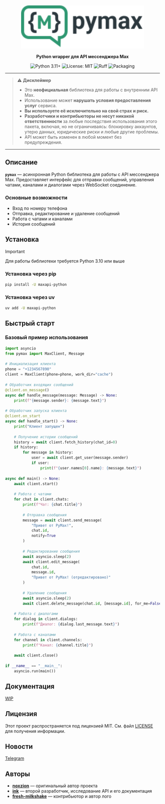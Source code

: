 <p align="center">
    <img src="assets/logo.svg" alt="PyMax" width="400">
</p>

<p align="center">
    <strong>Python wrapper для API мессенджера Max</strong>
</p>

<p align="center">
    <img src="https://img.shields.io/badge/python-3.10+-3776AB.svg" alt="Python 3.11+">
    <img src="https://img.shields.io/badge/License-MIT-2f9872.svg" alt="License: MIT">
    <img src="https://img.shields.io/endpoint?url=https://raw.githubusercontent.com/astral-sh/ruff/main/assets/badge/v2.json" alt="Ruff">
    <img src="https://img.shields.io/badge/packaging-uv-D7FF64.svg" alt="Packaging">
</p>

---
> ⚠️ **Дисклеймер**
> 
> *   Это **неофициальная** библиотека для работы с внутренним API Max.
> *   Использование может **нарушать условия предоставления услуг** сервиса.
> *   **Вы используете её исключительно на свой страх и риск.**
> *   **Разработчики и контрибьюторы не несут никакой ответственности** за любые последствия использования этого пакета, включая, но не ограничиваясь: блокировку аккаунтов, утерю данных, юридические риски и любые другие проблемы.
> *   API может быть изменен в любой момент без предупреждения.
---

## Описание

**`pymax`** — асинхронная Python библиотека для работы с API мессенджера Max. Предоставляет интерфейс для отправки сообщений, управления чатами, каналами и диалогами через WebSocket соединение.

### Основные возможности

- Вход по номеру телефона
- Отправка, редактирование и удаление сообщений
- Работа с чатами и каналами
- История сообщений

## Установка

> [!IMPORTANT]
> Для работы библиотеки требуется Python 3.10 или выше

### Установка через pip

```bash
pip install -U maxapi-python
```

### Установка через uv

```bash
uv add -U maxapi-python
```

## Быстрый старт

### Базовый пример использования

```python
import asyncio
from pymax import MaxClient, Message

# Инициализация клиента
phone = "+1234567890"
client = MaxClient(phone=phone, work_dir="cache")

# Обработчик входящих сообщений
@client.on_message()
async def handle_message(message: Message) -> None:
    print(f"{message.sender}: {message.text}")

# Обработчик запуска клиента
@client.on_start
async def handle_start() -> None:
    print("Клиент запущен")
    
    # Получение истории сообщений
    history = await client.fetch_history(chat_id=0)
    if history:
        for message in history:
            user = await client.get_user(message.sender)
            if user:
                print(f"{user.names[0].name}: {message.text}")

async def main() -> None:
    await client.start()
    
    # Работа с чатами
    for chat in client.chats:
        print(f"Чат: {chat.title}")
        
        # Отправка сообщения
        message = await client.send_message(
            "Привет от PyMax!", 
            chat.id, 
            notify=True
        )
        
        # Редактирование сообщения
        await asyncio.sleep(2)
        await client.edit_message(
            chat.id, 
            message.id, 
            "Привет от PyMax! (отредактировано)"
        )
        
        # Удаление сообщения
        await asyncio.sleep(2)
        await client.delete_message(chat.id, [message.id], for_me=False)
    
    # Работа с диалогами
    for dialog in client.dialogs:
        print(f"Диалог: {dialog.last_message.text}")
    
    # Работа с каналами
    for channel in client.channels:
        print(f"Канал: {channel.title}")
    
    await client.close()

if __name__ == "__main__":
    asyncio.run(main())
```

## Документация

[WIP](https://noxzion.github.io/)

## Лицензия

Этот проект распространяется под лицензией MIT. См. файл [LICENSE](LICENSE) для получения информации.

## Новости

[Telegram](https://t.me/pymax_news)

## Авторы

- **[noxzion](https://github.com/noxzion)** — оригинальный автор проекта
- **[ink](https://github.com/ink-developer)** — второй разработчик, исследование API и его документация
- **[fresh-milkshake](https://github.com/fresh-milkshake)** — контрибьютор и автор лого

